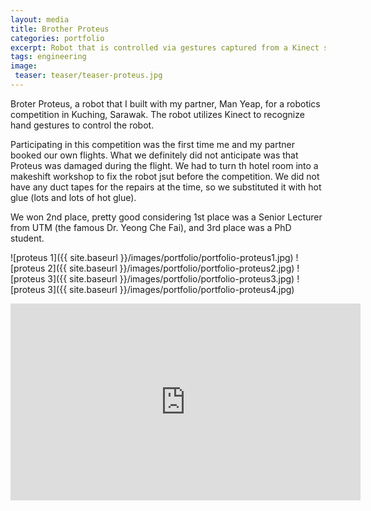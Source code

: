 ```yaml
---
layout: media
title: Brother Proteus
categories: portfolio
excerpt: Robot that is controlled via gestures captured from a Kinect sensor.
tags: engineering
image:
 teaser: teaser/teaser-proteus.jpg
---
```


Broter Proteus, a robot that I built with my partner, Man Yeap, for a robotics competition in Kuching, Sarawak. The robot utilizes Kinect to recognize hand gestures to control the robot.

Participating in this competition was the first time me and my partner booked our own flights. What we definitely did not anticipate was that Proteus was damaged during the flight. We had to turn th hotel room into a makeshift workshop to fix the robot jsut before the competition. We did not have any duct tapes for the repairs at the time, so we substituted it with hot glue (lots and lots of hot glue).

We won 2nd place, pretty good considering 1st place was a Senior Lecturer from UTM (the famous Dr. Yeong Che Fai), and 3rd place was a PhD student.

![proteus 1]({{ site.baseurl }}/images/portfolio/portfolio-proteus1.jpg)
![proteus 2]({{ site.baseurl }}/images/portfolio/portfolio-proteus2.jpg)
![proteus 3]({{ site.baseurl }}/images/portfolio/portfolio-proteus3.jpg)
![proteus 3]({{ site.baseurl }}/images/portfolio/portfolio-proteus4.jpg)

<iframe width="560" height="315" src="https://www.youtube.com/embed/Fy8EnxGJYcY" title="YouTube video player" frameborder="0" allow="accelerometer; autoplay; clipboard-write; encrypted-media; gyroscope; picture-in-picture" allowfullscreen></iframe>